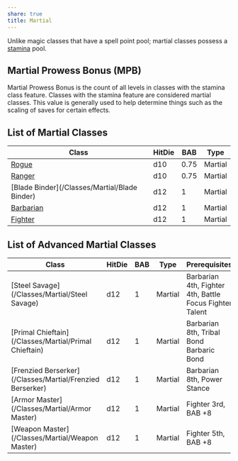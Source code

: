 ```yaml
---
share: true
title: Martial
---
```

Unlike magic classes that have a spell point pool; martial classes possess a <a href="/Rules/Combat%20Rules/Combat%20Statistics/#stamina">stamina</a> pool.

## Martial Prowess Bonus (MPB)

Martial Prowess Bonus is the count of all levels in classes with the stamina class feature. Classes with the stamina feature are considered martial classes. This value is generally used to help determine things such as the scaling of saves for certain effects.
## List of Martial Classes

| Class                                         | HitDie | BAB  | Type    |
| --------------------------------------------- | ------ | ---- | ------- |
| [Rogue](/Classes/Martial/Rogue)               | d10    | 0.75 | Martial |
| [Ranger](/Classes/Martial/Ranger)             | d10    | 0.75 | Martial |
| [Blade Binder](/Classes/Martial/Blade Binder) | d12    | 1    | Martial |
| [Barbarian](/Classes/Martial/Barbarian)       | d12    | 1    | Martial |
| [Fighter](/Classes/Martial/Fighter)           | d12    | 1    | Martial |


## List of Advanced Martial Classes

| Class                                                     | HitDie | BAB | Type    | Prerequisites                                           |
| --------------------------------------------------------- | ------ | --- | ------- | ------------------------------------------------------- |
| [Steel Savage](/Classes/Martial/Steel Savage)             | d12    | 1   | Martial | Barbarian 4th, Fighter 4th, Battle Focus Fighter Talent |
| [Primal Chieftain](/Classes/Martial/Primal Chieftain)     | d12    | 1   | Martial | Barbarian 8th, Tribal Bond Barbaric Bond                |
| [Frenzied Berserker](/Classes/Martial/Frenzied Berserker) | d12    | 1   | Martial | Barbarian 8th, Power Stance                             |
| [Armor Master](/Classes/Martial/Armor Master)             | d12    | 1   | Martial | Fighter 3rd, BAB +8                                     |
| [Weapon Master](/Classes/Martial/Weapon Master)           | d12    | 1   | Martial | Fighter 5th, BAB +8                                     |
